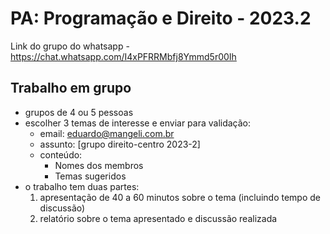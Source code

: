 # PA: Programação e Direito - 2023.2

Link do grupo do whatsapp - https://chat.whatsapp.com/I4xPFRRMbfj8Ymmd5r00Ih

## Trabalho em grupo

- grupos de 4 ou 5 pessoas
- escolher 3 temas de interesse e enviar para validação:
   - email: eduardo@mangeli.com.br
   - assunto: [grupo direito-centro 2023-2]
   - conteúdo:
      - Nomes dos membros
      - Temas sugeridos
- o trabalho tem duas partes:
  1. apresentação de 40 a 60 minutos sobre o tema (incluindo tempo de discussão)
  2. relatório sobre o tema apresentado e discussão realizada
